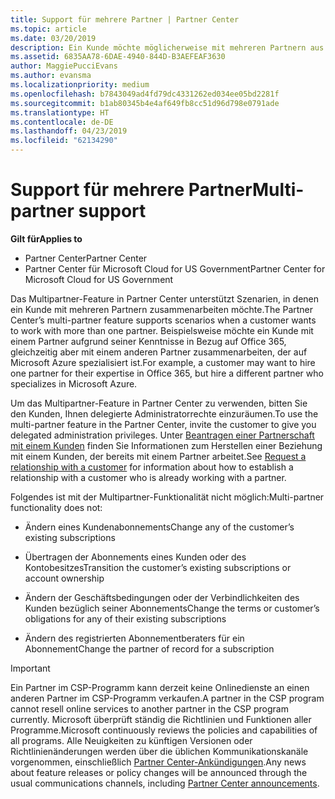 ```yaml
---
title: Support für mehrere Partner | Partner Center
ms.topic: article
ms.date: 03/20/2019
description: Ein Kunde möchte möglicherweise mit mehreren Partnern aus dem Cloud Solution Provider-Programm zusammenarbeiten, die sich auf unterschiedliche Dienste spezialisiert haben.
ms.assetid: 6835AA78-6DAE-4940-844D-B3AEFEAF3630
author: MaggiePucciEvans
ms.author: evansma
ms.localizationpriority: medium
ms.openlocfilehash: b7843049ad4fd79dc4331262ed034ee05bd2281f
ms.sourcegitcommit: b1ab80345b4e4af649fb8cc51d96d798e0791ade
ms.translationtype: HT
ms.contentlocale: de-DE
ms.lasthandoff: 04/23/2019
ms.locfileid: "62134290"
---
```

# <a name="multi-partner-support"></a><span data-ttu-id="9db0b-103">Support für mehrere Partner</span><span class="sxs-lookup"><span data-stu-id="9db0b-103">Multi-partner support</span></span>

<span data-ttu-id="9db0b-104">**Gilt für**</span><span class="sxs-lookup"><span data-stu-id="9db0b-104">**Applies to**</span></span>

-  <span data-ttu-id="9db0b-105">Partner Center</span><span class="sxs-lookup"><span data-stu-id="9db0b-105">Partner Center</span></span>
-  <span data-ttu-id="9db0b-106">Partner Center für Microsoft Cloud for US Government</span><span class="sxs-lookup"><span data-stu-id="9db0b-106">Partner Center for Microsoft Cloud for US Government</span></span>

<span data-ttu-id="9db0b-107">Das Multipartner-Feature in Partner Center unterstützt Szenarien, in denen ein Kunde mit mehreren Partnern zusammenarbeiten möchte.</span><span class="sxs-lookup"><span data-stu-id="9db0b-107">The Partner Center’s multi-partner feature supports scenarios when a customer wants to work with more than one partner.</span></span> <span data-ttu-id="9db0b-108">Beispielsweise möchte ein Kunde mit einem Partner aufgrund seiner Kenntnisse in Bezug auf Office 365, gleichzeitig aber mit einem anderen Partner zusammenarbeiten, der auf Microsoft Azure spezialisiert ist.</span><span class="sxs-lookup"><span data-stu-id="9db0b-108">For example, a customer may want to hire one partner for their expertise in Office 365, but hire a different partner who specializes in Microsoft Azure.</span></span>

<span data-ttu-id="9db0b-109">Um das Multipartner-Feature in Partner Center zu verwenden, bitten Sie den Kunden, Ihnen delegierte Administratorrechte einzuräumen.</span><span class="sxs-lookup"><span data-stu-id="9db0b-109">To use the multi-partner feature in the Partner Center, invite the customer to give you delegated administration privileges.</span></span> <span data-ttu-id="9db0b-110">Unter [Beantragen einer Partnerschaft mit einem Kunden](request-a-relationship-with-a-customer.md) finden Sie Informationen zum Herstellen einer Beziehung mit einem Kunden, der bereits mit einem Partner arbeitet.</span><span class="sxs-lookup"><span data-stu-id="9db0b-110">See [Request a relationship with a customer](request-a-relationship-with-a-customer.md) for information about how to establish a relationship with a customer who is already working with a partner.</span></span>

<span data-ttu-id="9db0b-111">Folgendes ist mit der Multipartner-Funktionalität nicht möglich:</span><span class="sxs-lookup"><span data-stu-id="9db0b-111">Multi-partner functionality does not:</span></span>

- <span data-ttu-id="9db0b-112">Ändern eines Kundenabonnements</span><span class="sxs-lookup"><span data-stu-id="9db0b-112">Change any of the customer’s existing subscriptions</span></span>

- <span data-ttu-id="9db0b-113">Übertragen der Abonnements eines Kunden oder des Kontobesitzes</span><span class="sxs-lookup"><span data-stu-id="9db0b-113">Transition the customer’s existing subscriptions or account ownership</span></span>

- <span data-ttu-id="9db0b-114">Ändern der Geschäftsbedingungen oder der Verbindlichkeiten des Kunden bezüglich seiner Abonnements</span><span class="sxs-lookup"><span data-stu-id="9db0b-114">Change the terms or customer’s obligations for any of their existing subscriptions</span></span>

- <span data-ttu-id="9db0b-115">Ändern des registrierten Abonnementberaters für ein Abonnement</span><span class="sxs-lookup"><span data-stu-id="9db0b-115">Change the partner of record for a subscription</span></span>

> [!IMPORTANT]  
> <span data-ttu-id="9db0b-116">Ein Partner im CSP-Programm kann derzeit keine Onlinedienste an einen anderen Partner im CSP-Programm verkaufen.</span><span class="sxs-lookup"><span data-stu-id="9db0b-116">A partner in the CSP program cannot resell online services to another partner in the CSP program currently.</span></span> <span data-ttu-id="9db0b-117">Microsoft überprüft ständig die Richtlinien und Funktionen aller Programme.</span><span class="sxs-lookup"><span data-stu-id="9db0b-117">Microsoft continuously reviews the policies and capabilities of all programs.</span></span> <span data-ttu-id="9db0b-118">Alle Neuigkeiten zu künftigen Versionen oder Richtlinienänderungen werden über die üblichen Kommunikationskanäle vorgenommen, einschließlich [Partner Center-Ankündigungen](https://partner.microsoft.com/en-us/pcv/announcements).</span><span class="sxs-lookup"><span data-stu-id="9db0b-118">Any news about feature releases or policy changes will be announced through the usual communications channels, including [Partner Center announcements](https://partner.microsoft.com/en-us/pcv/announcements).</span></span>